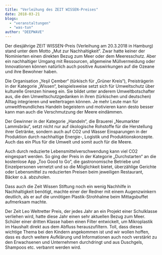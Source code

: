 ```yaml
---
title: "Verleihung des ZEIT WISSEN-Preises"
date: 2018-03-21
blogs: 
  - "veranstaltungen"
  - "was-tun"
author: "DEEPWAVE"
---
```


Der diesjährige ZEIT WISSEN-Preis (Verleihung am 20.3.2018 in Hamburg) stand unter dem Motto „Mut zur Nachhaltigkeit“. Zwar hatte keiner der Nominierten einen direkten Bezug zum Meer oder dem Meeresschutz. Aber ein nachhaltiger Umgang mit Ressourcen, allgemeine Müllvermeidung oder Innovationen können natürlich auch positive Auswirkungen auf die Ozeane und ihre Bewohner haben.

Die Organisation „Yeşil Çember“ (türkisch für „Grüner Kreis“), Preisträgerin in der Kategorie „Wissen“, beispielsweise setzt sich für Umweltschutz über kulturelle Grenzen hinweg ein. Sie bildet unter anderem Umweltbotschafter aus, die den Umweltschutzgedanken in ihren (türkischen und deutschen) Alltag integrieren und weitertragen können. Je mehr Leute man für umweltfreundliches Handeln begeistern und motivieren kann desto besser kann man auch die Verschmutzung der Meere eindämmen.

Der Gewinner in der Kategorie „Handeln“, die Brauerei „Neumarkter Lammsbräu“, setzt nicht nur auf ökologische Rohstoffe für die Herstellung ihrer Getränke, sondern auch auf CO2 und Wasser Einsparungen in der Produktion durch nachhaltige Energie-, Logistik und Produktionskonzepte. Auch das ein Plus für die Umwelt und somit auch für die Meere.

Auch durch reduzierte Lebensmittelverschwendung kann viel CO2 eingespart werden. So ging der Preis in der Kategorie „Durchstarten“ an die kostenlose App „Too Good to Go“, die gastronomische Betriebe und Einzelpersonen vernetzt und so die Möglichkeit bietet, überzählige Gerichte oder Lebensmittel zu reduzierten Preisen beim jeweiligen Restaurant, Bäcker o.ä. abzuholen.

Dass auch die Zeit Wissen Stiftung noch ein wenig Nachhilfe in Nachhaltigkeit benötigt, machte einer der Redner mit einem Augenzwinkern deutlich, als er auf die unnötigen Plastik-Strohhalme beim Mittagsbuffet aufmerksam machte.

Der Zeit Leo Weltretter Preis, der jedes Jahr an ein Projekt einer Schulklasse verliehen wird, hatte diese Jahr einen sehr aktuellen Bezug zum Meer. Schüler einer dritten Klasse haben einen Filter entwickelt, um Mikroplastik im Haushalt direkt aus dem Abfluss herauszufiltern. Toll, dass dieses wichtige Thema bei den Kindern angekommen ist und wir wollen hoffen, dass es durch weitere Aufklärung und Informationen auch noch verstärkt zu den Erwachsenen und Unternehmen durchdringt und aus Duschgels, Shampoos etc. verbannt werden wird.
